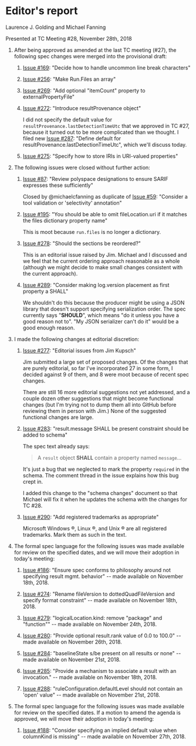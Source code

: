 # Editor's report

Laurence J. Golding and Michael Fanning

Presented at TC Meeting #28, November 28th, 2018

1. After being approved as amended at the last TC meeting (#27), the following spec changes were merged into the provisional draft:

    1. [Issue #169](https://github.com/oasis-tcs/sarif-spec/issues/169): "Decide how to handle uncommon line break characters"

    1. [Issue #256](https://github.com/oasis-tcs/sarif-spec/issues/256): "Make Run.Files an array"

    1. [Issue #269](https://github.com/oasis-tcs/sarif-spec/issues/269): "Add optional "itemCount" property to externalPropertyFile"

    1. [Issue #272](https://github.com/oasis-tcs/sarif-spec/issues/272): "Introduce resultProvenance object"

        I did not specify the default value for `resultProvenance.lastDetectionTimeUtc` that we approved in TC #27,
    because it turned out to be more complicated than we thought.
    I filed new [Issue #287](https://github.com/oasis-tcs/sarif-spec/issues/287): "Define default for resultProvenance.lastDetectionTimeUtc",
    which we'll discuss today.

    1. [Issue #275](https://github.com/oasis-tcs/sarif-spec/issues/275): "Specify how to store IRIs in URI-valued properties"

1. The following issues were closed without further action:

    1. [Issue #87](https://github.com/oasis-tcs/sarif-spec/issues/87): "Review polyspace designations to ensure SARIF expresses these sufficiently"

        Closed by @michaelcfanning as duplicate of [Issue #59](https://github.com/oasis-tcs/sarif-spec/issues/59): "Consider a tool validation or 'selectivity' annotation"

    1. [Issue #195](https://github.com/oasis-tcs/sarif-spec/issues/195): "You should be able to omit fileLocation.uri if it matches the files dictionary property name"

        This is moot because `run.files` is no longer a dictionary.

    1. [Issue #278](https://github.com/oasis-tcs/sarif-spec/issues/278): "Should the sections be reordered?"

        This is an editorial issue raised by Jim. Michael and I discussed and we feel that he current ordering approach reasonable as a whole (although we might decide to make small changes consistent with the current approach).

    1. [Issue #289](https://github.com/oasis-tcs/sarif-spec/issues/289): "Consider making log.version placement as first property a SHALL"

        We shouldn't do this because the producer might be using a JSON library that doesn't support specifying serialization order.
        The spec currently says "**SHOULD**", which means "do it unless you have a good reason not to". "My JSON serializer can't do it" would be a good enough reason.

1. I made the following changes at editorial discretion:

    1. [Issue #277](https://github.com/oasis-tcs/sarif-spec/issues/277): "Editorial issues from Jim Kupsch"

        Jim submitted a large set of proposed changes. Of the changes that are purely editorial, so far I've incorporated 27 in some form, I decided against 9 of them, and 8 were moot because of recent spec changes.

        There are still 16 more editorial suggestions not yet addressed, and a couple dozen other suggestions that might become
    functional changes (but I'm trying not to dump them all into GitHub before reviewing them in person with Jim.) None of the suggested functional changes are large.

    1. [Issue #283](https://github.com/oasis-tcs/sarif-spec/issues/283): "result.message SHALL be present constraint should be added to schema"

        The spec text already says:

        > A `result` object **SHALL** contain a property named `message`...

        It's just a bug that we neglected to mark the property `required` in the schema. The comment thread in the issue explains how this bug crept in.

        I added this change to the "schema changes" document so that Michael will fix it when he updates the schema with the changes for TC <span>#</span>28.

    1. [Issue #290](https://github.com/oasis-tcs/sarif-spec/issues/290): "Add registered trademarks as appropriate"

        Microsoft Windows &reg;, Linux &reg;, and Unix &reg; are all registered trademarks. Mark them as such in the text.

1. The formal spec language for the following issues was made available for review on the specified dates, and we will move their adoption in today's meeting:

    1. [Issue #186](https://github.com/oasis-tcs/sarif-spec/issues/186): "Ensure spec conforms to philosophy around not specifying result mgmt. behavior" -- made available on November 18th, 2018.

    1. [Issue #274](https://github.com/oasis-tcs/sarif-spec/issues/274): "Rename fileVersion to dottedQuadFileVersion and specify format constraint" -- made available on November 18th, 2018.

    1. [Issue #279](https://github.com/oasis-tcs/sarif-spec/issues/279): "logicalLocation.kind: remove "package" and "function"" -- made available on November 24th, 2018.

    1. [Issue #280](https://github.com/oasis-tcs/sarif-spec/issues/280): "Provide optional result.rank value of 0.0 to 100.0" -- made available on November 26th, 2018.

    1. [Issue #284](https://github.com/oasis-tcs/sarif-spec/issues/284): "baselineState s/be present on all results or none" -- made available on November 21st, 2018.

    1. [Issue #285](https://github.com/oasis-tcs/sarif-spec/issues/285): "Provide a mechanism to associate a result with an invocation." -- made available on November 18th, 2018.

    1. [Issue #288](https://github.com/oasis-tcs/sarif-spec/issues/288): "ruleConfiguration.defaultLevel should not contain an 'open' value" -- made available on November 21st, 2018.

1. The formal spec language for the following issues was made available for review on the specified dates. If a motion to amend the agenda is approved, we will move their adoption in today's meeting:

    1. [Issue #188](https://github.com/oasis-tcs/sarif-spec/issues/188): "Consider specifying an implied default value when columnKind is missing" -- made available on November 27th, 2018.